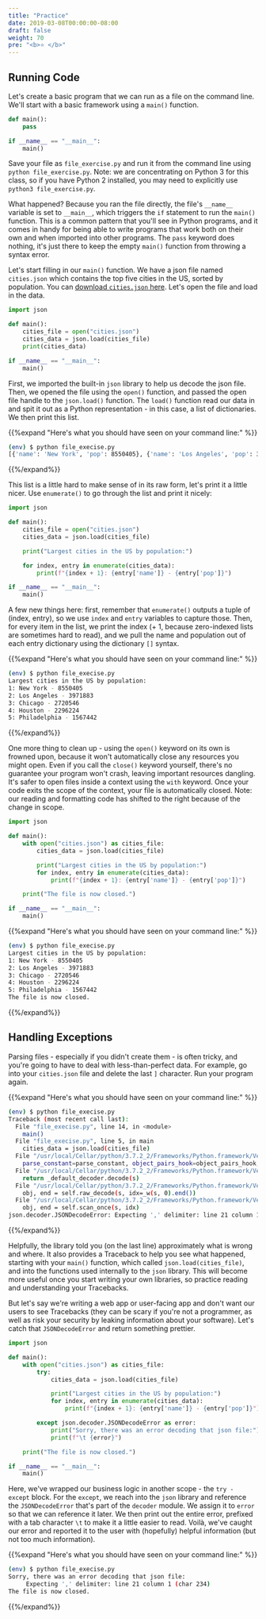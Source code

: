 ```yaml
---
title: "Practice"
date: 2019-03-08T00:00:00-08:00
draft: false
weight: 70
pre: "<b>⭐️ </b>"
---
```


## Running Code

Let's create a basic program that we can run as a file on the command line. We'll start with a basic framework using a `main()` function.

```python
def main():
    pass

if __name__ == "__main__":
    main()
```

Save your file as `file_exercise.py` and run it from the command line using `python file_exercise.py`. Note: we are concentrating on Python 3 for this class, so if you have Python 2 installed, you may need to explicitly use `python3 file_exercise.py`.

What happened? Because you ran the file directly, the file's `__name__` variable is set to `__main__`, which triggers the `if` statement to run the `main()` function. This is a common pattern that you'll see in Python programs, and it comes in handy for being able to write programs that work both on their own and when imported into other programs. The `pass` keyword does nothing, it's just there to keep the empty `main()` function from throwing a syntax error.

Let's start filling in our `main()` function. We have a json file named `cities.json` which contains the top five cities in the US, sorted by population. You can [download `cities.json` here](/code/cities.json). Let's open the file and load in the data.

```python
import json

def main():
    cities_file = open("cities.json")
    cities_data = json.load(cities_file)
    print(cities_data)

if __name__ == "__main__":
    main()
```

First, we imported the built-in `json` library to help us decode the json file. Then, we opened the file using the `open()` function, and passed the open file handle to the `json.load()` function. The `load()` function read our data in and spit it out as a Python representation - in this case, a list of dictionaries. We then print this list.

{{%expand "Here's what you should have seen on your command line:" %}}

```bash
(env) $ python file_execise.py
[{'name': 'New York', 'pop': 8550405}, {'name': 'Los Angeles', 'pop': 3971883}, {'name': 'Chicago', 'pop': 2720546}, {'name': 'Houston', 'pop': 2296224}, {'name': 'Philadelphia', 'pop': 1567442}]
```

{{%/expand%}}

This list is a little hard to make sense of in its raw form, let's print it a little nicer. Use `enumerate()` to go through the list and print it nicely:

```python
import json

def main():
    cities_file = open("cities.json")
    cities_data = json.load(cities_file)

    print("Largest cities in the US by population:")

    for index, entry in enumerate(cities_data):
        print(f"{index + 1}: {entry['name']} - {entry['pop']}")

if __name__ == "__main__":
    main()
```

A few new things here: first, remember that `enumerate()` outputs a tuple of (index, entry), so we use `index` and `entry` variables to capture those. Then, for every item in the list, we print the index (+ 1, because zero-indexed lists are sometimes hard to read), and we pull the name and population out of each entry dictionary using the dictionary `[]` syntax.

{{%expand "Here's what you should have seen on your command line:" %}}

```bash
(env) $ python file_execise.py
Largest cities in the US by population:
1: New York - 8550405
2: Los Angeles - 3971883
3: Chicago - 2720546
4: Houston - 2296224
5: Philadelphia - 1567442
```

{{%/expand%}}

One more thing to clean up - using the `open()` keyword on its own is frowned upon, because it won't automatically close any resources you might open. Even if you call the `close()` keyword yourself, there's no guarantee your program won't crash, leaving important resources dangling. It's safer to open files inside a context using the `with` keyword. Once your code exits the scope of the context, your file is automatically closed. Note: our reading and formatting code has shifted to the right because of the change in scope.

```python
import json

def main():
    with open("cities.json") as cities_file:
        cities_data = json.load(cities_file)

        print("Largest cities in the US by population:")
        for index, entry in enumerate(cities_data):
            print(f"{index + 1}: {entry['name']} - {entry['pop']}")

    print("The file is now closed.")

if __name__ == "__main__":
    main()
```

{{%expand "Here's what you should have seen on your command line:" %}}

```bash
(env) $ python file_execise.py
Largest cities in the US by population:
1: New York - 8550405
2: Los Angeles - 3971883
3: Chicago - 2720546
4: Houston - 2296224
5: Philadelphia - 1567442
The file is now closed.
```

{{%/expand%}}

## Handling Exceptions

Parsing files - especially if you didn't create them - is often tricky, and you're going to have to deal with less-than-perfect data. For example, go into your `cities.json` file and delete the last `]` character. Run your program again.

{{%expand "Here's what you should have seen on your command line:" %}}

```bash
(env) $ python file_execise.py
Traceback (most recent call last):
  File "file_execise.py", line 14, in <module>
    main()
  File "file_execise.py", line 5, in main
    cities_data = json.load(cities_file)
  File "/usr/local/Cellar/python/3.7.2_2/Frameworks/Python.framework/Versions/3.7/lib/python3.7/json/__init__.py", line 296, in load
    parse_constant=parse_constant, object_pairs_hook=object_pairs_hook, **kw)
  File "/usr/local/Cellar/python/3.7.2_2/Frameworks/Python.framework/Versions/3.7/lib/python3.7/json/__init__.py", line 348, in loads
    return _default_decoder.decode(s)
  File "/usr/local/Cellar/python/3.7.2_2/Frameworks/Python.framework/Versions/3.7/lib/python3.7/json/decoder.py", line 337, in decode
    obj, end = self.raw_decode(s, idx=_w(s, 0).end())
  File "/usr/local/Cellar/python/3.7.2_2/Frameworks/Python.framework/Versions/3.7/lib/python3.7/json/decoder.py", line 353, in raw_decode
    obj, end = self.scan_once(s, idx)
json.decoder.JSONDecodeError: Expecting ',' delimiter: line 21 column 1 (char 234)
```

{{%/expand%}}

Helpfully, the library told you (on the last line) approximately what is wrong and where. It also provides a Traceback to help you see what happened, starting with your `main()` function, which called `json.load(cities_file)`, and into the functions used internally to the `json` library. This will become more useful once you start writing your own libraries, so practice reading and understanding your Tracebacks.

But let's say we're writing a web app or user-facing app and don't want our users to see Tracebacks (they can be scary if you're not a programmer, as well as risk your security by leaking information about your software). Let's catch that `JSONDecodeError` and return something prettier.

```python
import json

def main():
    with open("cities.json") as cities_file:
        try:
            cities_data = json.load(cities_file)

            print("Largest cities in the US by population:")
            for index, entry in enumerate(cities_data):
                print(f"{index + 1}: {entry['name']} - {entry['pop']}")

        except json.decoder.JSONDecodeError as error:
            print("Sorry, there was an error decoding that json file:")
            print(f"\t {error}")

    print("The file is now closed.")

if __name__ == "__main__":
    main()
```

Here, we've wrapped our business logic in another scope - the `try - except` block. For the `except`, we reach into the `json` library and reference the `JSONDecodeError` that's part of the `decoder` module. We assign it to `error` so that we can reference it later. We then print out the entire error, prefixed with a tab character `\t` to make it a little easier to read. Voilà, we've caught our error and reported it to the user with (hopefully) helpful information (but not too much information).

{{%expand "Here's what you should have seen on your command line:" %}}

```bash
(env) $ python file_execise.py
Sorry, there was an error decoding that json file:
	 Expecting ',' delimiter: line 21 column 1 (char 234)
The file is now closed.
```

{{%/expand%}}
